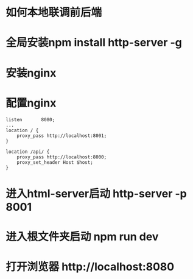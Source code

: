 # 如何本地联调前后端

# 全局安装npm install http-server -g
# 安装nginx
# 配置nginx
```
listen       8080;
...
location / {
    proxy_pass http://localhost:8001;
}

location /api/ {
    proxy_pass http://localhost:8000;
    proxy_set_header Host $host;
}
```
# 进入html-server启动 http-server -p 8001
# 进入根文件夹启动 npm run dev
# 打开浏览器 http://localhost:8080
